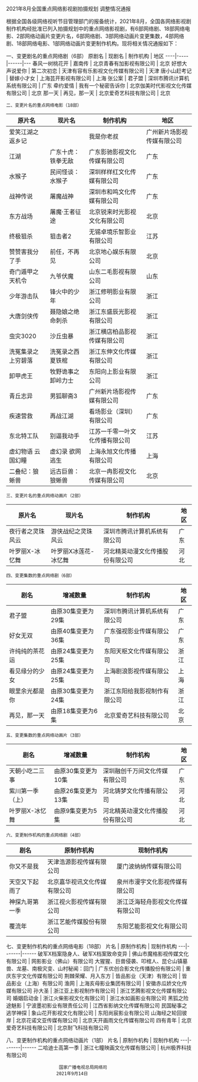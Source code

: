 



2021年8月全国重点网络影视剧拍摄规划
调整情况通报

根据全国各级网络视听节目管理部门的报备统计，2021年8月，全国各网络影视剧制作机构经批准已列入拍摄规划中的重点网络影视剧，有6部网络剧、18部网络电影、2部网络动画片变更片名，6部网络剧、3部网络动画片变更集数，4部网络剧、18部网络电影、1部网络动画片变更制作机构。现将相关情况通报如下：


一、变更剧名的重点网络剧（6部）
原剧名 | 现剧名 | 制作机构 | 地区
----|-----|------|---
春风一树桃花开 | 嘉南传 | 北京青春有加影视有限公司 | 北京
好想大声说爱你 | 第二次初恋 | 天津有容有乐影视文化传媒有限公司 | 天津
唐小山赶考记 | 替嫁小才女 | 上海芸开影视有限公司 | 上海
张公案 | 君子盟 | 深圳市腾讯计算机系统有限公司 | 广东
牵约爱情 | 我有一个秘密告诉你 | 北京伽美时代影视文化传媒有限公司 | 北京
那一天 | 再见，那一天 | 北京爱奇艺科技有限公司 | 北京


    二、变更片名的重点网络电影（18部）
原片名 | 现片名 | 制作机构 | 地区
----|-----|------|---
爱笑江湖之返乡记 |  | 我是你老叔 | 广州新片场影视传媒有限公司 | 广东
江湖 | 广东十虎：铁拳无敌 | 广东影驰影视文化传媒有限公司 | 广东
水猴子 | 民间怪谈：水猴子 | 深圳样样红文化传媒有限公司 | 广东
战神传说 | 屠魔战神 | 深圳市和鸣文化传媒有限公司 | 广东
东方战场 | 屠魔·王者征途 | 北京锐来时光影视文化有限公司 | 北京
终极狙杀 | 狙击者2 | 无锡卓境乐智影业有限公司 | 江苏
赞赞害我分了手 | 前任，不再见 | 北京地心娱乐有限公司 | 北京
奇门遁甲之天机令 | 九爷伏魔 | 山东二毛影视有限公司 | 山东
少年游击队 | 锋火中的少年 | 浙江修明影业有限公司 | 浙江
大唐剑侠传 | 聂隐娘之绝命刺杀 | 浙江东盛辰光影视有限公司 | 浙江
虫灾3020 | 沙丘虫暴 | 浙江横店柏品影视传媒有限公司 | 浙江
洗冤集录之上穷碧落 | 洗冤录之西夏铁棺 | 浙江东伸文化传媒有限公司 | 浙江
卸甲虎王 | 牧野诡事之卸岭力士 | 东阳向上影业有限公司 | 浙江
青丘志异 | 男狐聊斋3 | 广州新片场影视传媒有限公司 | 广东
疾速营救 | 再战江湖 | 看场影业（深圳）有限公司 | 广东
东北特工队 | 别逼我动手 | 江苏一千零一叶文化传播有限公司 | 江苏
虚幻物语 云国幻瞳 | 虚幻录 欲网逃生 | 上海永旭文化传播有限公司 | 上海
二叠纪：狼蜥兽 | 远古巨兽：狼蜥兽 | 北京一冉影视文化传媒有限公司 | 北京



    三、变更片名的重点网络动画片（2部）
原片名 | 现片名 | 制作机构 | 地区
----|-----|------|---
夜行者之灵珠风云 | 游侠战纪之灵珠风云 | 深圳市腾讯计算机系统有限公司 | 广东
叶罗丽X-冰忆舞 | 叶罗丽X冰莲花-冰忆舞 | 河北精英动漫文化传播股份有限公司 | 河北
  

    四、变更集数的重点网络剧（6部）
剧名 | 增减数量 | 制作机构 | 地区
---|------|------|---
君子盟 | 由原30集变更为29集 | 深圳市腾讯计算机系统有限公司 | 广东
好女无双 | 由原40集变更为36集 | 广东强视影业传媒有限公司 | 广东
许纯纯的茶花运 | 由原24集变更为25集 | 东阳天枢文化传媒有限公司 | 浙江
看见缘分的少女 | 由原24集变更为25集 | 上海剧浪影视传媒有限公司 | 上海
眼里余光都是你 | 由原30集变更为24集 | 浙江东阳给我影视制作有限公司 | 浙江
再见，那一天 | 由原18集变更为6集 | 北京爱奇艺科技有限公司 | 北京


    五、变更集数的重点网络动画片（3部）
剧名 | 增减数量 | 制作机构 | 地区
---|------|------|---
天朝小吃二三事 | 由原30集变更为10集 | 深圳融创千万间文化传媒有限公司 | 广东
紫川第一季（上） | 由原26集变更为13集 | 河北铸梦文化传播有限公司 | 河北
叶罗丽X-冰忆舞 | 由原9集变更为5集 | 河北精英动漫文化传播股份有限公司 | 河北


    六、变更制作机构的重点网络剧（4部）
剧名 | 原制作机构 | 现制作机构
---|-------|------
你又不是我 | 天津浩源影视传媒有限公司 | 厦门波纳纳传媒有限公司
天空又下起雨了 | 北京嘉华视讯文化传媒有限公司 | 泉州市漫宇文化影视传媒有限公司
神探九哥第一季 | 浙江视火影视传媒有限公司 | 浙江泛海轻舟影视文化传媒有限公司
覆流年 | 浙江艺能传媒股份有限公司 | 东阳艺能影视文化有限公司

  七、变更制作机构的重点网络电影（18部）
片名 | 原制作机构 | 现制作机构
---|-------|------
破军X档案隐身人、破军X档案致命变异 | 佛山市魔格影视传媒文化有限公司 | 网影影业（佛山）有限公司
大猩猩、巨兽侵袭、叩棺人、昆仑山镇墓兽、龙墓、南极灾变、山村秘闻：回门 | 广东优创合影文化传播股份有限公司 | 重庆东宇文化传媒有限公司
荆棘荣耀、月入东方 | 皆品影业（天津）有限公司 | 皆品影业（上海）有限公司
渔网 | 上海亥母影业集团有限公司 | 安徽赤瓜娇文化传媒有限公司
孙大圣 | 浙江亚上影视制作有限公司 | 浙江艺腾影视文化传媒有限公司
婚姻启动金 | 浙江火柴影视文化有限公司 | 浙江水如画影业有限公司
黑狐之险途魅影 | 宁波墨初影业有限责任公司 | 江西省影纳文化传媒有限公司
民国秘事之逃学神探 | 象山花开影视文化有限公司 | 东阳尚宸影业有限公司
山海经之轮回彼岸 | 北京花诺文亚传媒有限公司 | 北京天开画雨文化传媒有限公司
四有青年 | 北京爱奇艺科技有限公司 | 北京耐飞科技有限公司
     
     
八、变更制作机构的重点网络动画片（1部）
片名 | 原制作机构 | 现制作机构
---|-------|------
二哈迪士高第一季 | 浙江七瞳映画文化传媒有限公司 | 杭州极界科技有限公司


                        国家广播电视总局网络司
                       2021年9月14日